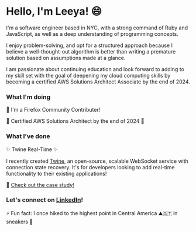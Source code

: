 <!-- <div id="header" align="center" display="inline-block">
  <img src="./images/skyline2.webp" width="75%"/>
</div> -->

# Hello, I'm Leeya! :smile:

I'm a software engineer based in NYC, with a strong command of Ruby and JavaScript, as well as a deep understanding of programming concepts.

I enjoy problem-solving, and opt for a structured approach because I believe a well-thought-out algorithm is better than writing a premature solution based on assumptions made at a glance.

I am passionate about continuing education and look forward to adding to my skill set with the goal of deepening my cloud computing skills by becoming a certified AWS Solutions Architect Associate by the end of 2024.

### What I'm doing

:fox_face: I'm a Firefox Community Contributer!

:construction: Certified AWS Solutions Architect by the end of 2024 :construction:

### What I've done

:sparkles: Twine Real-Time :sparkles:

I recently created [Twine](https://twine-realtime.github.io/), an open-source, scalable WebSocket service with connection state recovery. It's for developers looking to add real-time functionality to their existing applications!

:eyes: [Check out the case study!](https://twine-realtime.github.io/case-study)

### Let's connect on [LinkedIn](https://www.linkedin.com/in/leeya-d-a8542565/)!

:zap: Fun fact: I once hiked to the highest point in Central America :mountain::guatemala: in sneakers :grimacing:

<!--
**LeeyaD/LeeyaD** is a ✨ _special_ ✨ repository because its `README.md` (this file) appears on your GitHub profile.

Here are some ideas to get you started:

- 🔭 I’m currently working on ...
- 🌱 I’m currently learning ...
- 👯 I’m looking to collaborate on ...
- 🤔 I’m looking for help with ...
- 💬 Ask me about ...
- 📫 How to reach me: ...
- 😄 Pronouns: ...
- ⚡ Fun fact: ...


:sunglasses:
:computer:
-->
